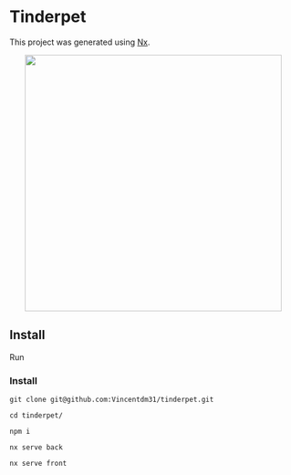 # Tinderpet

This project was generated using [Nx](https://nx.dev).

<p style="text-align: center;"><img src="https://raw.githubusercontent.com/nrwl/nx/master/images/nx-logo.png" width="450"></p>

## Install

Run

### Install

```shell
git clone git@github.com:Vincentdm31/tinderpet.git
```

```shell
cd tinderpet/
```

```shell
npm i
```

```shell
nx serve back
```

```shell
nx serve front
```
